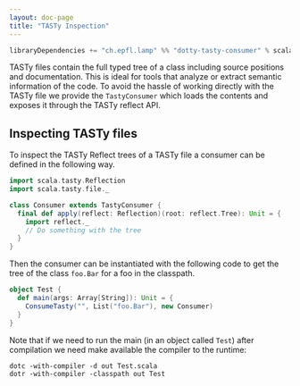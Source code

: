 ```yaml
---
layout: doc-page
title: "TASTy Inspection"
---
```


```scala
libraryDependencies += "ch.epfl.lamp" %% "dotty-tasty-consumer" % scalaVersion.value
```

TASTy files contain the full typed tree of a class including source positions
and documentation. This is ideal for tools that analyze or extract semantic
information of the code. To avoid the hassle of working directly with the TASTy
file we provide the `TastyConsumer` which loads the contents and exposes it
through the TASTy reflect API.


## Inspecting TASTy files

To inspect the TASTy Reflect trees of a TASTy file a consumer can be defined in
the following way.

```scala
import scala.tasty.Reflection
import scala.tasty.file._

class Consumer extends TastyConsumer {
  final def apply(reflect: Reflection)(root: reflect.Tree): Unit = {
    import reflect._
    // Do something with the tree
  }
}
```

Then the consumer can be instantiated with the following code to get the tree of
the class `foo.Bar` for a foo in the classpath.

```scala
object Test {
  def main(args: Array[String]): Unit = {
    ConsumeTasty("", List("foo.Bar"), new Consumer)
  }
}
```

Note that if we need to run the main (in an object called `Test`) after
compilation we need make available the compiler to the runtime:

```shell
dotc -with-compiler -d out Test.scala
dotr -with-compiler -classpath out Test
```
